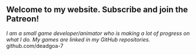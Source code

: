 ## Welcome to my website. Subscribe and join the Patreon!

_I am a small game developer/animator who is making a lot of progress on what I do. My games are linked in my GitHub repositories._
github.com/deadgoa-7

